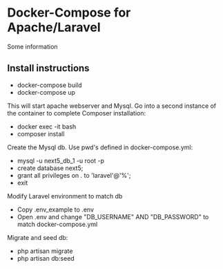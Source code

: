 
# Docker-Compose for Apache/Laravel

Some information

## Install instructions

 * docker-compose build
 * docker-compose up
 
This will start apache webserver and Mysql. Go into a second instance of the container to complete Composer installation:
 * docker exec -it <imagename> bash
 * composer install
 
Create the Mysql db. Use pwd's defined in docker-compose.yml:
 * mysql -u next5_db_1 -u root -p
 * create database next5;
 * grant all privileges on *.* to 'laravel'@'%';
 * exit
 
Modify Laravel environment to match db
 * Copy .env_example to .env
 * Open .env and change "DB_USERNAME" AND "DB_PASSWORD" to match docker-compose.yml

Migrate and seed db:
 * php artisan migrate
 * php artisan db:seed
